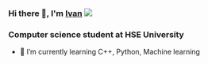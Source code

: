 ### Hi there 👋, I'm [Ivan](https://t.me/VanykaOrlov) ![](https://github.com/blackcater/blackcater/raw/main/images/Hi.gif) 
### Computer science student at HSE University

- 🌱 I’m currently learning C++, Python, Machine learning
